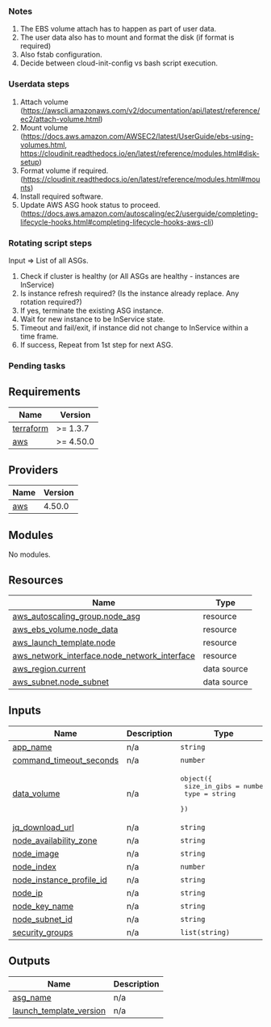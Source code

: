 
### Notes

1. The EBS volume attach has to happen as part of user data. 
2. The user data also has to mount and format the disk (if format is required)
3. Also fstab configuration. 
4. Decide between cloud-init-config vs bash script execution. 

### Userdata steps

1. Attach volume (https://awscli.amazonaws.com/v2/documentation/api/latest/reference/ec2/attach-volume.html)
2. Mount volume (https://docs.aws.amazon.com/AWSEC2/latest/UserGuide/ebs-using-volumes.html, https://cloudinit.readthedocs.io/en/latest/reference/modules.html#disk-setup)
3. Format volume if required. (https://cloudinit.readthedocs.io/en/latest/reference/modules.html#mounts) 
4. Install required software. 
5. Update AWS ASG hook status to proceed. (https://docs.aws.amazon.com/autoscaling/ec2/userguide/completing-lifecycle-hooks.html#completing-lifecycle-hooks-aws-cli) 

### Rotating script steps

Input => List of all ASGs. 

1. Check if cluster is healthy (or All ASGs are healthy - instances are InService)
2. Is instance refresh required? (Is the instance already replace. Any rotation required?)
3. If yes, terminate the existing ASG instance. 
4. Wait for new instance to be InService state.
5. Timeout and fail/exit, if instance did not change to InService within a time frame. 
6. If success, Repeat from 1st step for next ASG.

### Pending tasks

<!-- BEGIN_TF_DOCS -->
## Requirements

| Name | Version |
|------|---------|
| <a name="requirement_terraform"></a> [terraform](#requirement\_terraform) | >= 1.3.7 |
| <a name="requirement_aws"></a> [aws](#requirement\_aws) | >= 4.50.0 |

## Providers

| Name | Version |
|------|---------|
| <a name="provider_aws"></a> [aws](#provider\_aws) | 4.50.0 |

## Modules

No modules.

## Resources

| Name | Type |
|------|------|
| [aws_autoscaling_group.node_asg](https://registry.terraform.io/providers/hashicorp/aws/latest/docs/resources/autoscaling_group) | resource |
| [aws_ebs_volume.node_data](https://registry.terraform.io/providers/hashicorp/aws/latest/docs/resources/ebs_volume) | resource |
| [aws_launch_template.node](https://registry.terraform.io/providers/hashicorp/aws/latest/docs/resources/launch_template) | resource |
| [aws_network_interface.node_network_interface](https://registry.terraform.io/providers/hashicorp/aws/latest/docs/resources/network_interface) | resource |
| [aws_region.current](https://registry.terraform.io/providers/hashicorp/aws/latest/docs/data-sources/region) | data source |
| [aws_subnet.node_subnet](https://registry.terraform.io/providers/hashicorp/aws/latest/docs/data-sources/subnet) | data source |

## Inputs

| Name | Description | Type | Default | Required |
|------|-------------|------|---------|:--------:|
| <a name="input_app_name"></a> [app\_name](#input\_app\_name) | n/a | `string` | n/a | yes |
| <a name="input_command_timeout_seconds"></a> [command\_timeout\_seconds](#input\_command\_timeout\_seconds) | n/a | `number` | n/a | yes |
| <a name="input_data_volume"></a> [data\_volume](#input\_data\_volume) | n/a | <pre>object({<br>    size_in_gibs = number<br>    type = string<br>  })</pre> | n/a | yes |
| <a name="input_jq_download_url"></a> [jq\_download\_url](#input\_jq\_download\_url) | n/a | `string` | n/a | yes |
| <a name="input_node_availability_zone"></a> [node\_availability\_zone](#input\_node\_availability\_zone) | n/a | `string` | n/a | yes |
| <a name="input_node_image"></a> [node\_image](#input\_node\_image) | n/a | `string` | n/a | yes |
| <a name="input_node_index"></a> [node\_index](#input\_node\_index) | n/a | `number` | n/a | yes |
| <a name="input_node_instance_profile_id"></a> [node\_instance\_profile\_id](#input\_node\_instance\_profile\_id) | n/a | `string` | n/a | yes |
| <a name="input_node_ip"></a> [node\_ip](#input\_node\_ip) | n/a | `string` | n/a | yes |
| <a name="input_node_key_name"></a> [node\_key\_name](#input\_node\_key\_name) | n/a | `string` | n/a | yes |
| <a name="input_node_subnet_id"></a> [node\_subnet\_id](#input\_node\_subnet\_id) | n/a | `string` | n/a | yes |
| <a name="input_security_groups"></a> [security\_groups](#input\_security\_groups) | n/a | `list(string)` | n/a | yes |

## Outputs

| Name | Description |
|------|-------------|
| <a name="output_asg_name"></a> [asg\_name](#output\_asg\_name) | n/a |
| <a name="output_launch_template_version"></a> [launch\_template\_version](#output\_launch\_template\_version) | n/a |
<!-- END_TF_DOCS -->